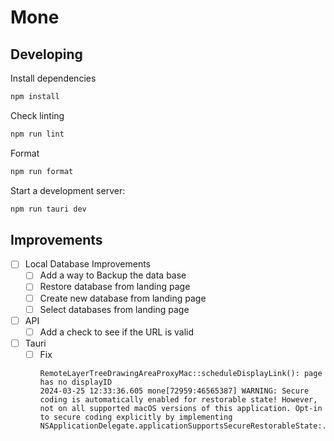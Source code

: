 # Mone

## Developing

Install dependencies

```bash
npm install
```

Check linting

```bash
npm run lint
```

Format

```bash
npm run format
```

Start a development server:

```bash
npm run tauri dev
```

## Improvements

- [ ] Local Database Improvements
  - [ ] Add a way to Backup the data base
  - [ ] Restore database from landing page
  - [ ] Create new database from landing page
  - [ ] Select databases from landing page
- [ ] API
  - [ ] Add a check to see if the URL is valid
- [ ] Tauri
  - [ ] Fix
    ```
    RemoteLayerTreeDrawingAreaProxyMac::scheduleDisplayLink(): page has no displayID
    2024-03-25 12:33:36.605 mone[72959:46565387] WARNING: Secure coding is automatically enabled for restorable state! However, not on all supported macOS versions of this application. Opt-in to secure coding explicitly by implementing NSApplicationDelegate.applicationSupportsSecureRestorableState:.
    ```
